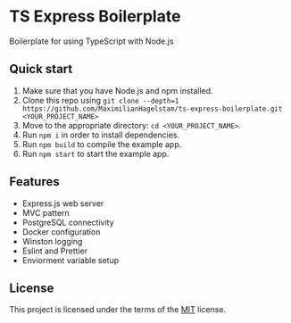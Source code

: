 # TS Express Boilerplate

Boilerplate for using TypeScript with Node.js

## Quick start

1.  Make sure that you have Node.js and npm installed.
2.  Clone this repo using `git clone --depth=1 https://github.com/MaximilianHagelstam/ts-express-boilerplate.git <YOUR_PROJECT_NAME>`
3.  Move to the appropriate directory: `cd <YOUR_PROJECT_NAME>`.
4.  Run `npm i` in order to install dependencies.
5.  Run `npm build` to compile the example app.
6.  Run `npm start` to start the example app.

## Features

- Express.js web server
- MVC pattern
- PostgreSQL connectivity
- Docker configuration
- Winston logging
- Eslint and Prettier
- Enviorment variable setup

## License

This project is licensed under the terms of the [MIT](https://choosealicense.com/licenses/mit/) license.
